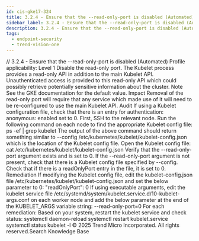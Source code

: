 ```yaml
---
id: cis-gke17-324
title: 3.2.4 - Ensure that the --read-only-port is disabled (Automated)
sidebar_label: 3.2.4 - Ensure that the --read-only-port is disabled (Automated)
description: 3.2.4 - Ensure that the --read-only-port is disabled (Automated)
tags:
  - endpoint-security
  - trend-vision-one
---
```


/*<![CDATA[*/ $('#title').html($('meta[name=map-description]').attr('content')); /*]]>*/ 3.2.4 - Ensure that the --read-only-port is disabled (Automated) Profile applicability: Level 1 Disable the read-only port. The Kubelet process provides a read-only API in addition to the main Kubelet API. Unauthenticated access is provided to this read-only API which could possibly retrieve potentially sensitive information about the cluster. Note See the GKE documentation for the default value. Impact Removal of the read-only port will require that any service which made use of it will need to be re-configured to use the main Kubelet API. Audit If using a Kubelet configuration file, check that there is an entry for authentication: anonymous: enabled set to 0. First, SSH to the relevant node. Run the following command on each node to find the appropriate Kubelet config file: ps -ef | grep kubelet The output of the above command should return something similar to --config /etc/kubernetes/kubelet/kubelet-config.json which is the location of the Kubelet config file. Open the Kubelet config file: cat /etc/kubernetes/kubelet/kubelet-config.json Verify that the --read-only-port argument exists and is set to 0. If the --read-only-port argument is not present, check that there is a Kubelet config file specified by --config. Check that if there is a readOnlyPort entry in the file, it is set to 0. Remediation If modifying the Kubelet config file, edit the kubelet-config.json file /etc/kubernetes/kubelet/kubelet-config.json and set the below parameter to 0: "readOnlyPort": 0 If using executable arguments, edit the kubelet service file /etc/systemd/system/kubelet.service.d/10-kubelet-args.conf on each worker node and add the below parameter at the end of the KUBELET_ARGS variable string: --read-only-port=0 For each remediation: Based on your system, restart the kubelet service and check status: systemctl daemon-reload systemctl restart kubelet.service systemctl status kubelet -l © 2025 Trend Micro Incorporated. All rights reserved.Search Knowledge Base